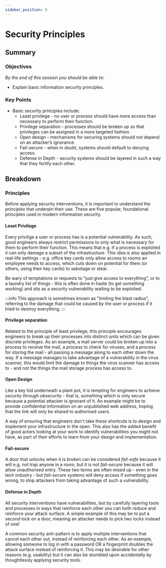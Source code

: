 ```yaml
---
sidebar_position: 0
---
```


# Security Principles

## Summary

### Objectives

*By the end of this session you should be able to:*

* Explain basic information security principles.

### Key Points

* Basic security principles include:
  * Least privilege - no user or process should have more access than necessary to perform their function.
  * Privilege separation - processes should be broken up so that privileges can be assigned in a more targeted fashion.
  * Open design - mechanisms for securing systems should not depend on an attacker’s ignorance.
  * Fail-secure - when in doubt, systems should default to denying access.
  * Defense in Depth - security systems should be layered in such a way that they fortify each other.

## Breakdown

### Principles

Before applying security interventions, it is important to understand the *principles* that underpin their use. These are five popular, foundational principles used in modern information security.

#### Least Privilege

Every privilige a user or process has is a potential vulnerability. As such, good engineers always restrict permissions to only what is necessary for them to perform their function. This means that e.g. if a process is exploited it can only damage a subset of the infrastructure. This idea is also applied in real-life settings - e.g. office key cards only allow access to rooms an employee needs to access, which cuts down on potential for them (or others, using their key cards) to sabotage or steal.

Be wary of temptations or requests to "just give access to everything", or to a laundry list of things - this is often done in haste (to get something working) and sits as a security vulnerability waiting to be exploited.

:::info
This approach is sometimes known as "limiting the blast radius", referring to the damage that could be caused by the user or process if it tried to destroy everything.
:::

#### Privilege separation

Related to the principle of least privilege, this principle encourages engineers to break up their processes into distinct units which can be given discrete privileges. As an example, a mail server could be broken up into a process to receive the mail, a process to check for viruses, and a process for storing the mail - all passing a message along to each other down the way. If a message manages to take advantage of a vulnerability in the virus scanner, this would limit the damage to things the virus scanner has access to - and not the things the mail storage process has access to.

#### Open Design

Like a key hid underneath a plant pot, it is tempting for engineers to achieve *security through obsecurity* - that is, something which is only secure because a potential attacker is ignorant of it. An example might be to provide confidential information on an unpublished web address, hoping that the link will only be shared to authorised users.

A way of ensuring that engineers don't take these shortcuts is to design and implement your infrastructure in the open. This also has the added benefit of good actors looking at your work to identify vulnerabilities you might not have, as part of their efforts to learn from your design and implementation.

#### Fail-secure

A door that unlocks when it is broken can be considered *fail-safe* because it will e.g. not trap anyone in a room, but it is not *fail-secure* because it will allow unauthorised entry. These two terms are often mixed up - even in the tech industry - but *fail-secure* systems will deny access if something goes wrong, to stop attackers from taking advantage of such a vulnerability.

#### Defense in Depth

All security interventions have vulnerabilities, but by carefully layering tools and processes in ways that reinforce each other you can both reduce and reinforce your attack surface. A simple example of this may be to put a second lock on a door, meaning an attacker needs to pick two locks instead of one!

A common security anti-pattern is to apply multiple interventions that cancel each other out, instead of reinforcing each other. As an example, allowing someone to log in with a password OR a fingerprint doubles the attack surface instead of reinforcing it. This may be desirable for other reasons (e.g. usability) but it can also be stumbled upon accidentally by thoughtlessly applying security tools.
